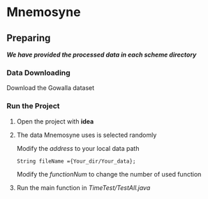 # Mnemosyne

## Preparing

***We have provided the processed data in each scheme directory***

### Data Downloading

Download the Gowalla dataset

### Run the Project

1. Open the project with **idea**

2. The data Mnemosyne uses is selected randomly

   Modify the *address* to your local data path

   ```
   String fileName ={Your_dir/Your_data};
   ```

   Modify the *functionNum* to change the number of used function 

3. Run the main function in *TimeTest/TestAll.java*